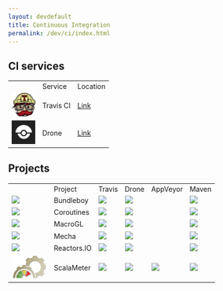 ```yaml
---
layout: devdefault
title: Continuous Integration
permalink: /dev/ci/index.html
---
```


## CI services


<table class="projects">
<tr class="projects-title-row">
  <td>
  </td>
  <td>Service</td>
  <td>Location</td>
</tr>
<tr>
  <td>
    <img src="/resources/images/travis.png" height="48" />
  </td>
  <td>
    Travis CI
  </td>
  <td>
    <a href="https://travis-ci.org/storm-enroute">Link</a>
  </td>
</tr>

<tr>
  <td>
    <img src="/resources/images/drone.png" height="48" />
  </td>
  <td>
    Drone
  </td>
  <td>
    <a href="http://ci.storm-enroute.com:443">Link</a>
  </td>
</tr>
</table>


## Projects

<table class="projects">
<tr class="projects-title-row">
  <td>
  </td>
  <td>Project</td>
  <td>Travis</td>
  <td>Drone</td>
  <td>AppVeyor</td>
  <td>Maven</td>
</tr>

<tr>
  <td>
    <img src="/resources/images/bundleboy-mini-logo.png" height="48" />
  </td>
  <td class="projects-name">
    Bundleboy
  </td>
  <td>
    <a href="https://travis-ci.org/storm-enroute/bundleboy">
      <img src="https://travis-ci.org/storm-enroute/bundleboy.svg?branch=master" />
    </a>
  </td>
  <td>
    <a href="http://ci.storm-enroute.com:443/storm-enroute/bundleboy">
      <img src="http://ci.storm-enroute.com:443/api/badges/storm-enroute/bundleboy/status.svg" />
    </a>
  </td>
  <td>
  </td>
  <td>
    <a href="http://mvnrepository.com/artifact/com.storm-enroute/bundleboy_2.11">
      <img src="https://img.shields.io/maven-central/v/com.storm-enroute/bundleboy_2.11.svg" />
    </a>
  </td>
</tr>

<tr>
  <td>
    <img src="/resources/images/border-paper.png" height="48" />
  </td>
  <td class="projects-name">
    Coroutines
  </td>
  <td>
    <a href="https://travis-ci.org/storm-enroute/coroutines">
      <img src="https://travis-ci.org/storm-enroute/coroutines.svg?branch=master" />
    </a>
  </td>
  <td>
    <a href="http://ci.storm-enroute.com:443/storm-enroute/coroutines">
      <img src="http://ci.storm-enroute.com:443/api/badges/storm-enroute/coroutines/status.svg" />
    </a>
  </td>
  <td>
  </td>
  <td>
    <a href="http://mvnrepository.com/artifact/com.storm-enroute/coroutines_2.11">
      <img src="https://img.shields.io/maven-central/v/com.storm-enroute/coroutines_2.11.svg" />
    </a>
  </td>
</tr>

<tr>
  <td>
    <img src="/resources/images/macrogl-96.png" height="48" />
  </td>
  <td class="projects-name">
    MacroGL
  </td>
  <td>
    <a href="https://travis-ci.org/storm-enroute/macrogl">
      <img src="https://travis-ci.org/storm-enroute/macrogl.svg?branch=master" />
    </a>
  </td>
  <td>
    <a href="http://ci.storm-enroute.com:443/storm-enroute/macrogl">
      <img src="http://ci.storm-enroute.com:443/api/badges/storm-enroute/macrogl/status.svg" />
    </a>
  </td>
  <td>
  </td>
  <td>
    <a href="http://mvnrepository.com/artifact/com.storm-enroute/macrogl_2.10">
      <img src="https://img.shields.io/maven-central/v/com.storm-enroute/macrogl_2.10.svg" />
    </a>
  </td>
</tr>

<tr>
  <td>
    <img src="/resources/images/mecha-logo-64.png" height="48" />
  </td>
  <td class="projects-name">
    Mecha
  </td>
  <td>
    <a href="https://travis-ci.org/storm-enroute/mecha">
      <img src="https://travis-ci.org/storm-enroute/mecha.svg?branch=master" />
    </a>
  </td>
  <td>
    <a href="http://ci.storm-enroute.com:443/storm-enroute/mecha">
      <img src="http://ci.storm-enroute.com:443/api/badges/storm-enroute/mecha/status.svg" />
    </a>
  </td>
  <td>
  </td>
  <td>
    <a href="http://mvnrepository.com/artifact/com.storm-enroute/mecha">
      <img src="https://img.shields.io/maven-central/v/com.storm-enroute/mecha.svg" />
    </a>
  </td>
</tr>

<tr>
  <td>
    <img src="/resources/images/reactress-gradient.png" height="48" />
  </td>
  <td class="projects-name">
    Reactors.IO
  </td>
  <td>
    <a href="https://travis-ci.org/reactors-io/reactors">
      <img src="https://travis-ci.org/reactors-io/reactors.svg?branch=master" />
    </a>
  </td>
  <td>
    <a href="http://ci.storm-enroute.com:443/reactors-io/reactors">
      <img src="http://ci.storm-enroute.com:443/api/badges/reactors-io/reactors/status.svg" />
    </a>
  </td>
  <td>
  </td>
  <td>
    <a href="http://mvnrepository.com/artifact/com.storm-enroute/reactors_2.11">
      <img src="https://img.shields.io/maven-central/v/com.storm-enroute/reactors_2.11.svg" />
    </a>
  </td>
</tr>

<tr>
  <td>
    <img src="/resources/images/scalameter-logo-yellow.png" height="48" />
  </td>
  <td class="projects-name">
    ScalaMeter
  </td>
  <td>
    <a href="https://travis-ci.org/scalameter/scalameter">
      <img src="https://travis-ci.org/scalameter/scalameter.svg?branch=master" />
    </a>
  </td>
  <td>
    <a href="http://ci.storm-enroute.com:443/scalameter/scalameter">
      <img src="http://ci.storm-enroute.com:443/api/badges/scalameter/scalameter/status.svg" />
    </a>
  </td>
  <td>
    <a href="https://ci.appveyor.com/project/storm-enroute-bot/scalameter/branch/master">
      <img src="https://ci.appveyor.com/api/projects/status/08hfljfae46wj9hc/branch/master?svg=true" />
    </a>
  </td>
  <td>
    <a href="http://mvnrepository.com/artifact/com.storm-enroute/scalameter_2.11">
      <img src="https://img.shields.io/maven-central/v/com.storm-enroute/scalameter_2.11.svg" />
    </a>
  </td>
</tr></table>
